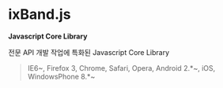 # ixBand.js
**Javascript Core Library**

전문 API 개발 작업에 특화된 Javascript Core Library
>IE6~, Firefox 3, Chrome, Safari, Opera, Android 2.*~, iOS, WindowsPhone 8.*~
